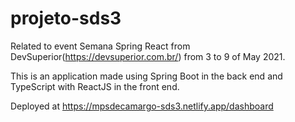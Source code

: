 # projeto-sds3

Related to event Semana Spring React from DevSuperior(https://devsuperior.com.br/) from 3 to 9 of May 2021.

This is an application made using Spring Boot in the back end and TypeScript with ReactJS in the front end.

Deployed at https://mpsdecamargo-sds3.netlify.app/dashboard
